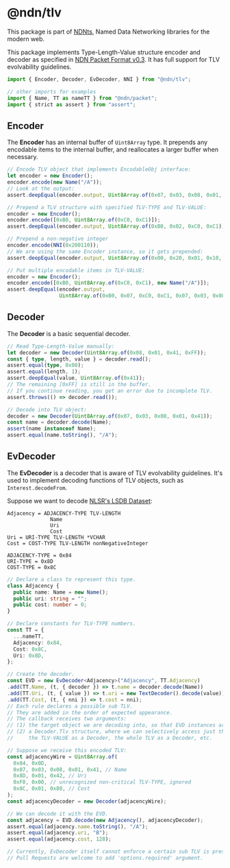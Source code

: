# @ndn/tlv

This package is part of [NDNts](https://yoursunny.com/p/NDNts/), Named Data Networking libraries for the modern web.

This package implements Type-Length-Value structure encoder and decoder as specified in [NDN Packet Format v0.3](https://named-data.net/doc/NDN-packet-spec/0.3/tlv.html).
It has full support for TLV evolvability guidelines.

```ts
import { Encoder, Decoder, EvDecoder, NNI } from "@ndn/tlv";

// other imports for examples
import { Name, TT as nameTT } from "@ndn/packet";
import { strict as assert } from "assert";
```

## Encoder

The **Encoder** has an internal buffer of `Uint8Array` type.
It prepends any encodable items to the internal buffer, and reallocates a larger buffer when necessary.

```ts
// Encode TLV object that implements EncodableObj interface:
let encoder = new Encoder();
encoder.encode(new Name("/A"));
// Look at the output:
assert.deepEqual(encoder.output, Uint8Array.of(0x07, 0x03, 0x08, 0x01, 0x41));

// Prepend a TLV structure with specified TLV-TYPE and TLV-VALUE:
encoder = new Encoder();
encoder.encode([0xB0, Uint8Array.of(0xC0, 0xC1)]);
assert.deepEqual(encoder.output, Uint8Array.of(0xB0, 0x02, 0xC0, 0xC1));

// Prepend a non-negative integer
encoder.encode(NNI(0x200110));
// We are using the same Encoder instance, so it gets prepended:
assert.deepEqual(encoder.output, Uint8Array.of(0x00, 0x20, 0x01, 0x10, 0xB0, 0x02, 0xC0, 0xC1));

// Put multiple encodable items in TLV-VALUE:
encoder = new Encoder();
encoder.encode([0xB0, Uint8Array.of(0xC0, 0xC1), new Name("/A")]);
assert.deepEqual(encoder.output,
                 Uint8Array.of(0xB0, 0x07, 0xC0, 0xC1, 0x07, 0x03, 0x08, 0x01, 0x41));
```

## Decoder

The **Decoder** is a basic sequential decoder.

```ts
// Read Type-Length-Value manually:
let decoder = new Decoder(Uint8Array.of(0x08, 0x01, 0x41, 0xFF));
const { type, length, value } = decoder.read();
assert.equal(type, 0x08);
assert.equal(length, 1);
assert.deepEqual(value, Uint8Array.of(0x41));
// The remaining [0xFF] is still in the buffer.
// If you continue reading, you get an error due to incomplete TLV.
assert.throws(() => decoder.read());

// Decode into TLV object:
decoder = new Decoder(Uint8Array.of(0x07, 0x03, 0x08, 0x01, 0x41));
const name = decoder.decode(Name);
assert(name instanceof Name);
assert.equal(name.toString(), "/A");
```

## EvDecoder

The **EvDecoder** is a decoder that is aware of TLV evolvability guidelines.
It's used to implement decoding functions of TLV objects, such as `Interest.decodeFrom`.

Suppose we want to decode [NLSR's LSDB Dataset](https://redmine.named-data.net/projects/nlsr/wiki/LSDB_DataSet/11):

```abnf
Adjacency = ADJACENCY-TYPE TLV-LENGTH
              Name
              Uri
              Cost
Uri = URI-TYPE TLV-LENGTH *VCHAR
Cost = COST-TYPE TLV-LENGTH nonNegativeInteger

ADJACENCY-TYPE = 0x84
URI-TYPE = 0x8D
COST-TYPE = 0x8C
```

```ts
// Declare a class to represent this type.
class Adjacency {
  public name: Name = new Name();
  public uri: string = "";
  public cost: number = 0;
}

// Declare constants for TLV-TYPE numbers.
const TT = {
  ...nameTT,
  Adjacency: 0x84,
  Cost: 0x8C,
  Uri: 0x8D,
};

// Create the decoder.
const EVD = new EvDecoder<Adjacency>("Adjacency", TT.Adjacency)
.add(TT.Name, (t, { decoder }) => t.name = decoder.decode(Name))
.add(TT.Uri, (t, { value }) => t.uri = new TextDecoder().decode(value))
.add(TT.Cost, (t, { nni }) => t.cost = nni);
// Each rule declares a possible sub TLV.
// They are added in the order of expected appearance.
// The callback receives two arguments:
// (1) the target object we are decoding into, so that EVD instances are reusable;
// (2) a Decoder.Tlv structure, where we can selectively access just the TLV-VALUE, the whole TLV,
//     the TLV-VALUE as a Decoder, the whole TLV as a Decoder, etc.

// Suppose we receive this encoded TLV:
const adjacencyWire = Uint8Array.of(
  0x84, 0x0D,
  0x07, 0x03, 0x08, 0x01, 0x41, // Name
  0x8D, 0x01, 0x42, // Uri
  0xF0, 0x00, // unrecognized non-critical TLV-TYPE, ignored
  0x8C, 0x01, 0x80, // Cost
);
const adjacencyDecoder = new Decoder(adjacencyWire);

// We can decode it with the EVD.
const adjacency = EVD.decode(new Adjacency(), adjacencyDecoder);
assert.equal(adjacency.name.toString(), "/A");
assert.equal(adjacency.uri, "B");
assert.equal(adjacency.cost, 128);

// Currently, EvDecoder itself cannot enforce a certain sub TLV is present.
// Pull Requests are welcome to add 'options.required' argument.
```
